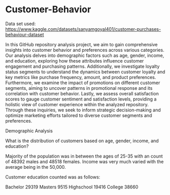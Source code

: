# Customer-Behavior

Data set used: https://www.kaggle.com/datasets/sanyamgoyal401/customer-purchases-behaviour-dataset

In this GitHub repository analysis project, we aim to gain comprehensive insights into customer behavior and preferences across various categories. Our analysis delves into demographic factors such as age, gender, income, and education, exploring how these attributes influence customer engagement and purchasing patterns. Additionally, we investigate loyalty status segments to understand the dynamics between customer loyalty and key metrics like purchase frequency, amount, and product preferences. Furthermore, we examine the impact of promotions on different customer segments, aiming to uncover patterns in promotional response and its correlation with customer behavior. Lastly, we assess overall satisfaction scores to gauge customer sentiment and satisfaction levels, providing a holistic view of customer experience within the analyzed repository. Through these inquiries, we seek to inform strategic decision-making and optimize marketing efforts tailored to diverse customer segments and preferences.


Demographic Analysis

What is the distribution of customers based on age, gender, income, and education?

Majority of the population was in between the ages of 25-35 with an count of 48392 males and 48518 females. Income was very much varied with the average being in the 50,000.

Customer education counted was as follows:

Bachelor 29319
Masters 9515
Highschool 19416
College 38660

